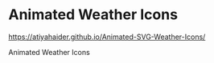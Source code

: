 # Animated Weather Icons
 https://atiyahaider.github.io/Animated-SVG-Weather-Icons/

 Animated Weather Icons